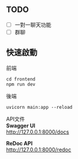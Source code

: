## TODO
 - [ ] 一對一聊天功能
 - [ ] 群聊

## 快速啟動
前端
```shell
cd frontend
npm run dev
```

後端
```shell
uvicorn main:app --reload
```

API文件  
**Swagger UI**  
http://127.0.0.1:8000/docs

**ReDoc API**  
http://127.0.0.1:8000/redoc